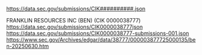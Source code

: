 https://data.sec.gov/submissions/CIK##########.json

FRANKLIN RESOURCES INC (BEN) (CIK 0000038777)
https://data.sec.gov/submissions/CIK0000038777json
https://data.sec.gov/submissions/CIK0000038777-submissions-001.json
https://www.sec.gov/Archives/edgar/data/38777/000003877725000135/ben-20250630.htm
